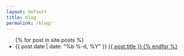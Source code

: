 ```yaml
---
layout: default
title: blog
permalink: /blog/
---
```



<div class="home">


<link href="/css/styles.css" rel="stylesheet" />

 <!-- <div class="masonry"> -->


  <!-- <h1 class="page-heading">Posts</h1> -->

  <ul class="post-list">
    {% for post in site.posts %}
      <li>
        <span class="post-meta">{{ post.date | date: "%b %-d, %Y" }}</span>
          <a class="post-link" href="{{ post.url | prepend: site.baseurl }}">{{ post.title }}
          <!-- ENABLE IMAGES -->
        <!-- <img src="{{ post.image | prepend: site.baseurl }}" alt="{{ post.title }}" title="{{ post.title }}"></a> -->
      <!-- </li> -->
    {% endfor %}
  <!-- </ul> -->

  <!-- <p class="rss-subscribe">subscribe <a href="{{ "/feed.xml" | prepend: site.baseurl }}">via RSS</a></p> -->

<!-- </div> -->

<!-- <blockquote>
  <p>A sample blockquote.</p>

  <blockquote>
      <p>Nested blockquotes are
  also possible.</p>
    </blockquote> -->


<!-- <span style="color: orange"> party time </span> -->


  <body>
<!-- alright -->
<!-- <img align="right" src="img/blue.png"> -->


  </body>
